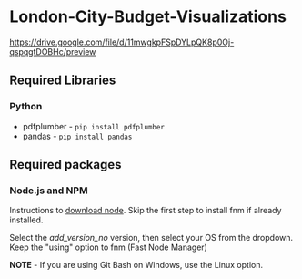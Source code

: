 # London-City-Budget-Visualizations
https://drive.google.com/file/d/11mwgkpFSpDYLpQK8p0Oj-qspqgtDOBHc/preview

## Required Libraries
### Python
* pdfplumber - `pip install pdfplumber`
* pandas - `pip install pandas`

## Required packages
### Node.js and NPM
Instructions to [download node](https://nodejs.org/en/download/package-manager). Skip the first step to install fnm if already installed.

Select the *add_version_no* version, then select your OS from the dropdown. Keep the "using" option to fnm (Fast Node Manager)

**NOTE** - If you are using Git Bash on Windows, use the Linux option.